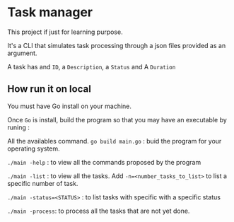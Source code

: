 # Task manager
This project if just for learning purpose. 

It's a CLI that simulates task processing through  a json files provided as an argument. 

A task has and `ID`, a `Description`, a `Status` and A `Duration`

## How run  it on local
You must have Go install on your machine. 

Once `Go` is install, build the program so that you may have an executable by runing : 

All the availables command. 
`go build main.go` : buid the program for your operating system.

`./main -help` : to view all the commands proposed by the program

 `./main -list` : to view all the tasks. Add `-n=<number_tasks_to_list>` to list a specific number of task.

 `./main -status=<STATUS>` : to list tasks with specific with a specific status

 `./main -process`: to process all the tasks that are not  yet done. 
